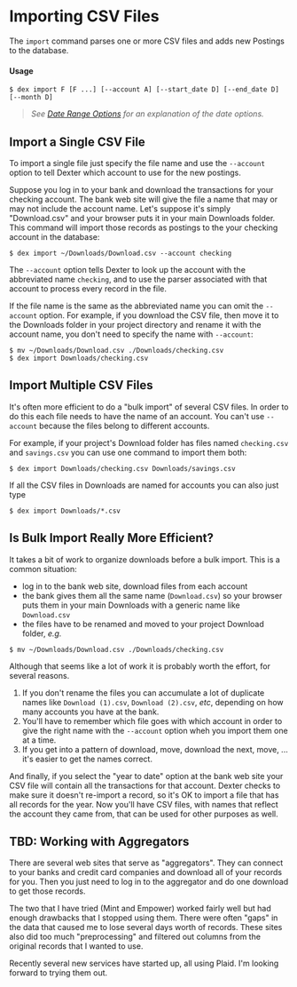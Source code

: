 # Importing CSV Files

The `import` command parses one or more CSV files and adds new Postings to the database.

#### Usage

```
$ dex import F [F ...] [--account A] [--start_date D] [--end_date D] [--month D] 
```

> _See [Date Range Options](dex_options.md#date-range-options) for an explanation of the date options._

## Import a Single CSV File

To import a single file just specify the file name and use the `--account` option to tell Dexter which account to use for the new postings.

Suppose you log in to your bank and download the transactions for your checking account.
The bank web site will give the file a name that may or may not include the account name.
Let's suppose it's simply "Download.csv" and your browser puts it in your main Downloads folder.
This command will import those records as postings to the your checking account in the database:
```shell
$ dex import ~/Downloads/Download.csv --account checking
```

The `--account` option tells Dexter to look up the account with the abbreviated name `checking`, and to use the parser associated with that account to process every record in the file.

If the file name is the same as the abbreviated name you can omit the `--account` option.
For example, if you download the CSV file, then move it to the Downloads folder in your project directory and rename it with the account name, you don't need to specify the name with `--account`:
```
$ mv ~/Downloads/Download.csv ./Downloads/checking.csv
$ dex import Downloads/checking.csv
```

## Import Multiple CSV Files

It's often more efficient to do a "bulk import" of several CSV files.
In order to do this each file needs to have the name of an account.
You can't use `--account` because the files belong to different accounts.

For example, if your project's Download folder has files named `checking.csv` and `savings.csv` you can use one command to import them both:
```
$ dex import Downloads/checking.csv Downloads/savings.csv
```

If all the CSV files in Downloads are named for accounts you can also just type
```
$ dex import Downloads/*.csv
```

## Is Bulk Import Really More Efficient?

It takes a bit of work to organize downloads before a bulk import.
This is a common situation:

* log in to the bank web site, download files from each account
* the bank gives them all the same name (`Download.csv`) so your browser puts them in your main Downloads with a generic name like `Download.csv`
* the files have to be renamed and moved to your project Download folder, _e.g._
```
$ mv ~/Downloads/Download.csv ./Downloads/checking.csv
```

Although that seems like a lot of work it is probably worth the effort, for several reasons.

1. If you don't rename the files you can accumulate a lot of duplicate names like `Download (1).csv`, `Download (2).csv`, _etc_, depending on how many accounts you have at the bank.
1. You'll have to remember which file goes with which account in order to give the right name with the `--account` option wheh you import them one at a time.
1. If you get into a pattern of download, move, download the next, move, ... it's easier to get the names correct.

And finally, if you select the "year to date" option at the bank web site your CSV file will contain all the transactions for that account.
Dexter checks to make sure it doesn't re-import a record, so it's OK to import a file that has all records for the year.
Now you'll have CSV files, with names that reflect the account they came from, that can be used for other purposes as well.

## TBD: Working with Aggregators

There are several web sites that serve as "aggregators".
They can connect to your banks and credit card companies and download all of your records for you.
Then you just need to log in to the aggregator and do one download to get those records.

The two that I have tried (Mint and Empower) worked fairly well but had enough drawbacks that I stopped using them.
There were often "gaps" in the data that caused me to lose several days worth of records.
These sites also did too much "preprocessing" and filtered out columns from the original records that I wanted to use.

Recently several new services have started up, all using Plaid.
I'm looking forward to trying them out.
